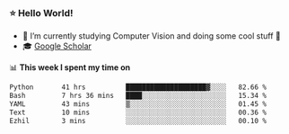 ### ⭐️ Hello World!

<!--
**hologerry/hologerry** is a ✨ _special_ ✨ repository because its `README.md` (this file) appears on your GitHub profile.

Here are some ideas to get you started:

- 🔭 I’m currently working and studying on Computer Vision
- 🌱 I’m currently learning at Peking University
- 💬 Ask me about 
- 📫 How to reach me: E-mail
- 😄 Pronouns: he/his
- ⚡ Fun fact: Music is the Power
-->


- 🔭 I’m currently studying Computer Vision and doing some cool stuff 🤖
- 🎓 [Google Scholar](https://scholar.google.com/citations?user=3ykqW9wAAAAJ&hl=en)


📊 **This week I spent my time on**

<!--START_SECTION:waka-->

```txt
Python       41 hrs          ████████████████████▓░░░░   82.66 %
Bash         7 hrs 36 mins   ████░░░░░░░░░░░░░░░░░░░░░   15.34 %
YAML         43 mins         ▒░░░░░░░░░░░░░░░░░░░░░░░░   01.45 %
Text         10 mins         ░░░░░░░░░░░░░░░░░░░░░░░░░   00.36 %
Ezhil        3 mins          ░░░░░░░░░░░░░░░░░░░░░░░░░   00.10 %
```

<!--END_SECTION:waka-->
